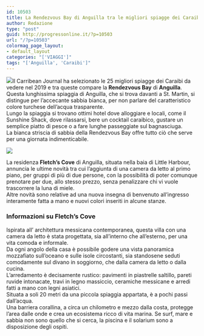 ```yaml
---
id: 10503
title: La Rendezvous Bay di Anguilla tra le migliori spiagge dei Caraibi
author: Redazione
type: "post"
guid: http://progressonline.it/?p=10503
url: "/?p=10503"
colormag_page_layout:
- default_layout
categories: "['VIAGGI']"
tags: "['Anguilla', 'Caraibi']"
---
```


![](https://progressonline.it/wp-content/uploads/2019/01/anguilla.jpg)Il Carribean Journal ha selezionato le 25 migliori spiagge dei Caraibi da vedere nel 2019 e tra queste compare la **Rendezvous Bay** di **Anguilla**. Questa lunghissima spiaggia di Anguilla, che si trova davanti a St. Martin, si distingue per l’accecante sabbia bianca, per non parlare del caratteristico colore turchese dell’acqua trasparente.  
Lungo la spiaggia si trovano ottimi hotel dove alloggiare e locali, come il Sunshine Shack, dove rilassarsi, bere un cocktail caraibico, gustare un semplice piatto di pesce o a fare lunghe passeggiate sul bagnasciuga.  
La bianca striscia di sabbia della Rendezvous Bay offre tutto ciò che serve per una giornata indimenticabile.

![](https://progressonline.it/wp-content/uploads/2019/01/anguilla2.jpg)

La residenza **Fletch’s Cove** di Anguilla, situata nella baia di Little Harbour, annuncia le ultime novità tra cui l’aggiunta di una camera da letto al primo piano, per gruppi di più di due persone, con la possibilità di poter comunque prenotare per due, allo stesso prezzo, senza penalizzare chi vi vuole trascorrere la luna di miele.  
Altre novità sono relative ad una nuova insegna di benvenuto all’ingresso interamente fatta a mano e nuovi colori inseriti in alcune stanze.

### Informazioni su Fletch’s Cove

Ispirata all’ architettura messicana contemporanea, questa villa con una camera da letto è stata progettata, sia all’interno che all’esterno, per una vita comoda e informale.  
Da ogni angolo della casa è possibile godere una vista panoramica mozzafiato sull’oceano e sulle isole circostanti, sia standosene seduti comodamente sul divano in soggiorno, che dalla camera da letto o dalla cucina.  
L’arredamento è decisamente rustico: pavimenti in piastrelle saltillo, pareti ruvide intonacate, travi in legno massiccio, ceramiche messicane e arredi fatti a mano con legni asiatici.  
Situata a soli 20 metri da una piccola spiaggia appartata, è a pochi passi dall’acqua.  
Una barriera corallina, a circa un chilometro e mezzo dalla costa, protegge l’area dalle onde e crea un ecosistema ricco di vita marina. Se surf, mare e sabbia non sono quello che si cerca, la piscina e il solarium sono a disposizione degli ospiti.